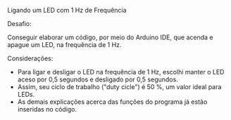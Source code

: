 Ligando um LED com 1 Hz de Frequência

Desafio:

Conseguir elaborar um código, por meio do Arduino IDE, que acenda e apague um LED, na frequência de 1 Hz.  

Considerações:

- Para ligar e desligar o LED na frequência de 1 Hz, escolhi manter o LED aceso por 0,5 segundos e desligado por 0,5 segundos.  
- Assim, seu ciclo de trabalho ("duty cicle") é 50 %, um valor ideal para LEDs.
- As demais explicações acerca das funções do programa já estão inseridas no código.

